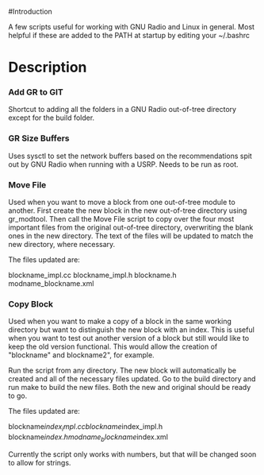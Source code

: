 #Introduction

A few scripts useful for working with GNU Radio and Linux in general. Most helpful if these are added to the PATH at startup by editing your ~/.bashrc 

# Description

### Add GR to GIT
Shortcut to adding all the folders in a GNU Radio out-of-tree directory except for the build folder. 

### GR Size Buffers
Uses sysctl to set the network buffers based on the recommendations spit out by GNU Radio when running with a USRP. Needs to be run as root.

### Move File
Used when you want to move a block from one out-of-tree module to another. First create the new block in the new out-of-tree directory using gr_modtool. Then call the Move File script to copy over the four most important files from the original out-of-tree directory, overwriting the blank ones in the new directory. The text of the files will be updated to match the new directory, where necessary. 

The files updated are:

blockname_impl.cc
blockname_impl.h
blockname.h
modname_blockname.xml


### Copy Block
Used when you want to make a copy of a block in the same working directory but want to distinguish the new block with an index. This is useful when you want to test out another version of a block but still would like to keep the old version functional. This would allow the creation of "blockname" and blockname2", for example.

Run the script from any directory. The new block will automatically be created and all of the necessary files updated. Go to the build directory and run make to build the new files. Both the new and original should be ready to go.

The files updated are:

blockname$index_impl.cc
blockname$index_impl.h
blockname$index.h
modname_blockname$index.xml

Currently the script only works with numbers, but that will be changed soon to allow for strings. 
